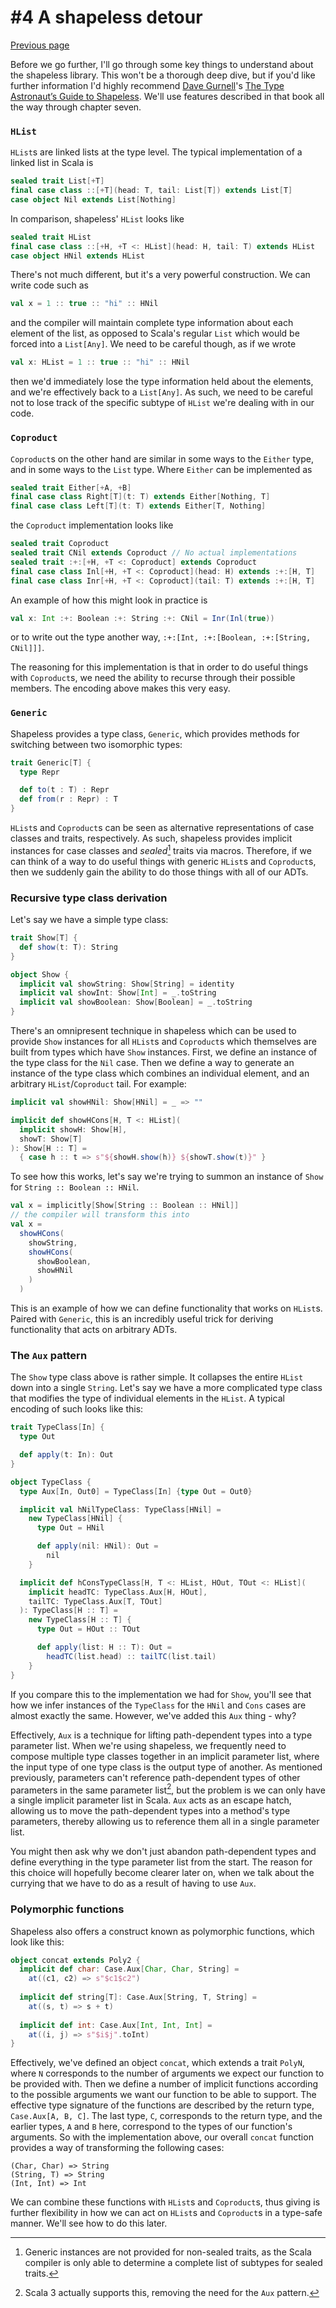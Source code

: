 # #4 A shapeless detour

[Previous page](03-constraining-value-types.md)

Before we go further, I'll go through some key things to understand about the shapeless library. This won't be a thorough deep dive, but if you'd like further information I'd highly recommend [Dave Gurnell](https://twitter.com/davegurnell)'s [The Type Astronaut’s Guide to Shapeless](https://books.underscore.io/shapeless-guide/shapeless-guide.html). We'll use features described in that book all the way through chapter seven.

### `HList`
`HList`s are linked lists at the type level. The typical implementation of a linked list in Scala is
```scala
sealed trait List[+T]
final case class ::[+T](head: T, tail: List[T]) extends List[T]
case object Nil extends List[Nothing]
```
In comparison, shapeless' `HList` looks like
```scala
sealed trait HList
final case class ::[+H, +T <: HList](head: H, tail: T) extends HList
case object HNil extends HList
```
There's not much different, but it's a very powerful construction. We can write code such as
```scala
val x = 1 :: true :: "hi" :: HNil
```
and the compiler will maintain complete type information about each element of the list, as opposed to Scala's regular `List` which would be forced into a `List[Any]`. We need to be careful though, as if we wrote
```scala
val x: HList = 1 :: true :: "hi" :: HNil
```
then we'd immediately lose the type information held about the elements, and we're effectively back to a `List[Any]`. As such, we need to be careful not to lose track of the specific subtype of `HList` we're dealing with in our code.

### `Coproduct`
`Coproduct`s on the other hand are similar in some ways to the `Either` type, and in some ways to the `List` type. Where `Either` can be implemented as
```scala
sealed trait Either[+A, +B]
final case class Right[T](t: T) extends Either[Nothing, T]
final case class Left[T](t: T) extends Either[T, Nothing]
```
the `Coproduct` implementation looks like
```scala
sealed trait Coproduct
sealed trait CNil extends Coproduct // No actual implementations
sealed trait :+:[+H, +T <: Coproduct] extends Coproduct
final case class Inl[+H, +T <: Coproduct](head: H) extends :+:[H, T]
final case class Inr[+H, +T <: Coproduct](tail: T) extends :+:[H, T]
```
An example of how this might look in practice is
```scala
val x: Int :+: Boolean :+: String :+: CNil = Inr(Inl(true))
```
or to write out the type another way, `:+:[Int, :+:[Boolean, :+:[String, CNil]]]`.

The reasoning for this implementation is that in order to do useful things with `Coproduct`s, we need the ability to recurse through their possible members. The encoding above makes this very easy.

### `Generic`
Shapeless provides a type class, `Generic`, which provides methods for switching between two isomorphic types:
```scala
trait Generic[T] {
  type Repr

  def to(t : T) : Repr
  def from(r : Repr) : T
}
```
`HList`s and `Coproduct`s can be seen as alternative representations of case classes and traits, respectively. As such, shapeless provides implicit instances for case classes and _sealed_[^1] traits via macros. Therefore, if we can think of a way to do useful things with generic `HList`s and `Coproduct`s, then we suddenly gain the ability to do those things with all of our ADTs.

### Recursive type class derivation
Let's say we have a simple type class:
```scala
trait Show[T] {
  def show(t: T): String
}

object Show {
  implicit val showString: Show[String] = identity
  implicit val showInt: Show[Int] = _.toString
  implicit val showBoolean: Show[Boolean] = _.toString
}
```
There's an omnipresent technique in shapeless which can be used to provide `Show` instances for all `HList`s and `Coproduct`s which themselves are built from types which have `Show` instances. First, we define an instance of the type class for the `Nil` case. Then we define a way to generate an instance of the type class which combines an individual element, and an arbitrary `HList`/`Coproduct` tail. For example:
```scala
implicit val showHNil: Show[HNil] = _ => ""

implicit def showHCons[H, T <: HList](
  implicit showH: Show[H], 
  showT: Show[T]
): Show[H :: T] = 
  { case h :: t => s"${showH.show(h)} ${showT.show(t)}" }
```
To see how this works, let's say we're trying to summon an instance of `Show` for `String :: Boolean :: HNil`.
```scala
val x = implicitly[Show[String :: Boolean :: HNil]]
// the compiler will transform this into
val x = 
  showHCons(
    showString,
    showHCons(
      showBoolean,
      showHNil
    )
  )
```
This is an example of how we can define functionality that works on `HList`s. Paired with `Generic`, this is an incredibly useful trick for deriving functionality that acts on arbitrary ADTs.

### The `Aux` pattern
The `Show` type class above is rather simple. It collapses the entire `HList` down into a single `String`. Let's say we have a more complicated type class that modifies the type of individual elements in the `HList`. A typical encoding of such looks like this:
```scala
trait TypeClass[In] {
  type Out

  def apply(t: In): Out
}

object TypeClass {
  type Aux[In, Out0] = TypeClass[In] {type Out = Out0}

  implicit val hNilTypeClass: TypeClass[HNil] =
    new TypeClass[HNil] {
      type Out = HNil

      def apply(nil: HNil): Out =
        nil
    }

  implicit def hConsTypeClass[H, T <: HList, HOut, TOut <: HList](
    implicit headTC: TypeClass.Aux[H, HOut],
    tailTC: TypeClass.Aux[T, TOut]
  ): TypeClass[H :: T] =
    new TypeClass[H :: T] {
      type Out = HOut :: TOut

      def apply(list: H :: T): Out =
        headTC(list.head) :: tailTC(list.tail)
    }
}
```
If you compare this to the implementation we had for `Show`, you'll see that how we infer instances of the `TypeClass` for the `HNil` and `Cons` cases are almost exactly the same. However, we've added this `Aux` thing - why?

Effectively, `Aux` is a technique for lifting path-dependent types into a type parameter list. When we're using shapeless, we frequently need to compose multiple type classes together in an implicit parameter list, where the input type of one type class is the output type of another. As mentioned previously, parameters can't reference path-dependent types of other parameters in the same parameter list[^2], but the problem is we can only have a single implicit parameter list in Scala. `Aux` acts as an escape hatch, allowing us to move the path-dependent types into a method's type parameters, thereby allowing us to reference them all in a single parameter list.

You might then ask why we don't just abandon path-dependent types and define everything in the type parameter list from the start. The reason for this choice will hopefully become clearer later on, when we talk about the currying that we have to do as a result of having to use `Aux`.

### Polymorphic functions
Shapeless also offers a construct known as polymorphic functions, which look like this:
```scala
object concat extends Poly2 {
  implicit def char: Case.Aux[Char, Char, String] =
    at((c1, c2) => s"$c1$c2")
    
  implicit def string[T]: Case.Aux[String, T, String] =
    at((s, t) => s + t)
    
  implicit def int: Case.Aux[Int, Int, Int] =
    at((i, j) => s"$i$j".toInt)
}
```
Effectively, we've defined an object `concat`, which extends a trait `PolyN`, where `N` corresponds to the number of arguments we expect our function to be provided with. Then we define a number of implicit functions according to the possible arguments we want our function to be able to support. The effective type signature of the functions are described by the return type, `Case.Aux[A, B, C]`. The last type, `C`, corresponds to the return type, and the earlier types, `A` and `B` here, correspond to the types of our function's arguments. So with the implementation above, our overall `concat` function provides a way of transforming the following cases:
```text
(Char, Char) => String
(String, T) => String
(Int, Int) => Int
```
We can combine these functions with `HList`s and `Coproduct`s, thus giving is further flexibility in how we can act on `HList`s and `Coproduct`s in a type-safe manner. We'll see how to do this later.

[^1]: Generic instances are not provided for non-sealed traits, as the Scala compiler is only able to determine a complete list of subtypes for sealed traits.
[^2]: Scala 3 actually supports this, removing the need for the `Aux` pattern. 
